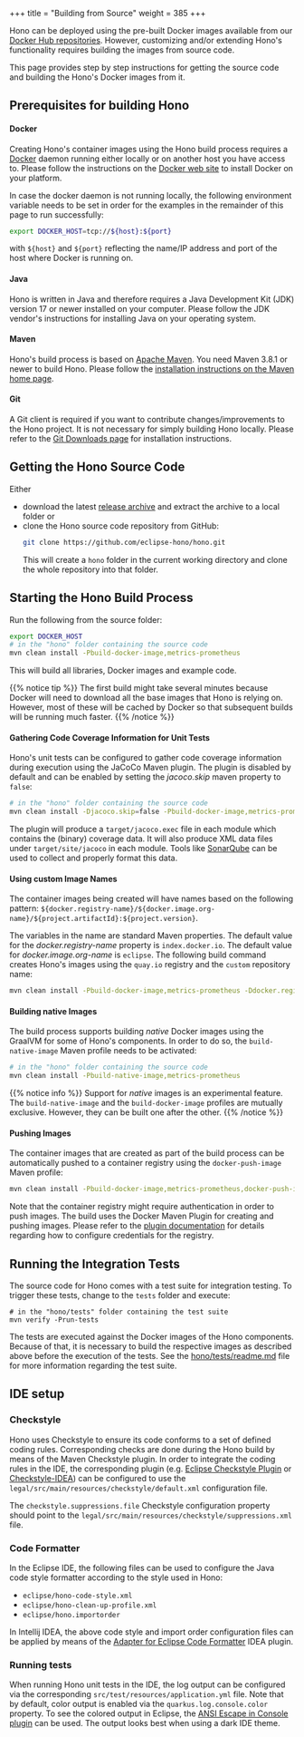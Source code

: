 +++
title = "Building from Source"
weight = 385
+++

Hono can be deployed using the pre-built Docker images available from our
[Docker Hub repositories](https://hub.docker.com/u/eclipse/). However, customizing and/or extending Hono's
functionality requires building the images from source code.

This page provides step by step instructions for getting the source code and building the Hono's Docker images from it.

## Prerequisites for building Hono

#### Docker

Creating Hono's container images using the Hono build process requires a [Docker](https://www.docker.com/) daemon
running either locally or on another host you have access to.
Please follow the instructions on the [Docker web site](https://www.docker.com/) to install Docker on your platform.

In case the docker daemon is not running locally, the following environment variable needs to be set in order for
the examples in the remainder of this page to run successfully:

```sh
export DOCKER_HOST=tcp://${host}:${port}
```

with `${host}` and `${port}` reflecting the name/IP address and port of the host where Docker is running on.

#### Java

Hono is written in Java and therefore requires a Java Development Kit (JDK) version 17 or newer installed on your
computer. Please follow the JDK vendor's instructions for installing Java on your operating system.

#### Maven

Hono's build process is based on [Apache Maven](https://maven.apache.org). You need Maven 3.8.1 or newer to
build Hono. Please follow the [installation instructions on the Maven home page](https://maven.apache.org/).

#### Git

A Git client is required if you want to contribute changes/improvements to the Hono project. It is not necessary for
simply building Hono locally. Please refer to the [Git Downloads page](https://git-scm.com/downloads) for installation
instructions.

## Getting the Hono Source Code

Either

* download the latest [release archive](https://github.com/eclipse-hono/hono/releases) and extract the archive to a local
  folder or
* clone the Hono source code repository from GitHub:
  ```sh
  git clone https://github.com/eclipse-hono/hono.git
  ```
  This will create a `hono` folder in the current working directory and clone the whole repository into that folder.


## Starting the Hono Build Process

Run the following from the source folder:

```sh
export DOCKER_HOST
# in the "hono" folder containing the source code
mvn clean install -Pbuild-docker-image,metrics-prometheus
```

This will build all libraries, Docker images and example code.

{{% notice tip %}}
The first build might take several minutes because Docker will need to download all the base images that Hono is
relying on. However, most of these will be cached by Docker so that subsequent builds will be running much faster.
{{% /notice %}}

#### Gathering Code Coverage Information for Unit Tests

Hono's unit tests can be configured to gather code coverage information during execution using the JaCoCo Maven plugin.
The plugin is disabled by default and can be enabled by setting the *jacoco.skip* maven property to `false`:

```sh
# in the "hono" folder containing the source code
mvn clean install -Djacoco.skip=false -Pbuild-docker-image,metrics-prometheus
```

The plugin will produce a `target/jacoco.exec` file in each module which contains the (binary) coverage data.
It will also produce XML data files under `target/site/jacoco` in each module.
Tools like [SonarQube](https://docs.sonarqube.org/latest/analysis/coverage/) can be used to collect and properly format
this data.

#### Using custom Image Names

The container images being created will have names based on the following pattern:
`${docker.registry-name}/${docker.image.org-name}/${project.artifactId}:${project.version}`.

The variables in the name are standard Maven properties. The default value for the *docker.registry-name* property
is `index.docker.io`. The default value for *docker.image.org-name* is `eclipse`. The following build command creates
Hono's images using the `quay.io` registry and the `custom` repository name:

```sh
mvn clean install -Pbuild-docker-image,metrics-prometheus -Ddocker.registry-name=quay.io -Ddocker.image.org-name=custom
```

#### Building native Images

The build process supports building *native* Docker images using the GraalVM for some of Hono's components.
In order to do so, the `build-native-image` Maven profile needs to be activated:

```sh
# in the "hono" folder containing the source code
mvn clean install -Pbuild-native-image,metrics-prometheus
```

{{% notice info %}}
Support for *native* images is an experimental feature. The `build-native-image` and the `build-docker-image` profiles are
mutually exclusive. However, they can be built one after the other.
{{% /notice %}}

#### Pushing Images

The container images that are created as part of the build process can be automatically pushed to a container registry
using the `docker-push-image` Maven profile:

```sh
mvn clean install -Pbuild-docker-image,metrics-prometheus,docker-push-image
```

Note that the container registry might require authentication in order to push images. The build uses the Docker Maven
Plugin for creating and pushing images. Please refer to the [plugin documentation](http://dmp.fabric8.io/#authentication)
for details regarding how to configure credentials for the registry.

## Running the Integration Tests

The source code for Hono comes with a test suite for integration testing. To trigger these tests, change to the `tests`
folder and execute:

```
# in the "hono/tests" folder containing the test suite
mvn verify -Prun-tests
```

The tests are executed against the Docker images of the Hono components. Because of that, it is necessary to build the
respective images as described above before the execution of the tests. See the [hono/tests/readme.md](https://github.com/eclipse-hono/hono/blob/master/tests/readme.md)
file for more information regarding the test suite.

## IDE setup

### Checkstyle

Hono uses Checkstyle to ensure its code conforms to a set of defined coding rules. Corresponding checks are done
during the Hono build by means of the Maven Checkstyle plugin.
In order to integrate the coding rules in the IDE, the corresponding plugin (e.g. [Eclipse Checkstyle Plugin](https://checkstyle.org/eclipse-cs) or [Checkstyle-IDEA](https://plugins.jetbrains.com/plugin/1065-checkstyle-idea))
can be configured to use the `legal/src/main/resources/checkstyle/default.xml` configuration file.

The `checkstyle.suppressions.file` Checkstyle configuration property should point to the `legal/src/main/resources/checkstyle/suppressions.xml` file.

### Code Formatter

In the Eclipse IDE, the following files can be used to configure the Java code style formatter according to the style used in Hono:

- `eclipse/hono-code-style.xml`
- `eclipse/hono-clean-up-profile.xml`
- `eclipse/hono.importorder`

In Intellij IDEA, the above code style and import order configuration files can be applied by means of the
[Adapter for Eclipse Code Formatter](https://plugins.jetbrains.com/plugin/6546-adapter-for-eclipse-code-formatter/) IDEA plugin.

### Running tests

When running Hono unit tests in the IDE, the log output can be configured via the corresponding `src/test/resources/application.yml` file.
Note that by default, color output is enabled via the `quarkus.log.console.color` property. To see the colored output
in Eclipse, the [ANSI Escape in Console plugin](https://marketplace.eclipse.org/content/ansi-escape-console) can be used.
The output looks best when using a dark IDE theme.
